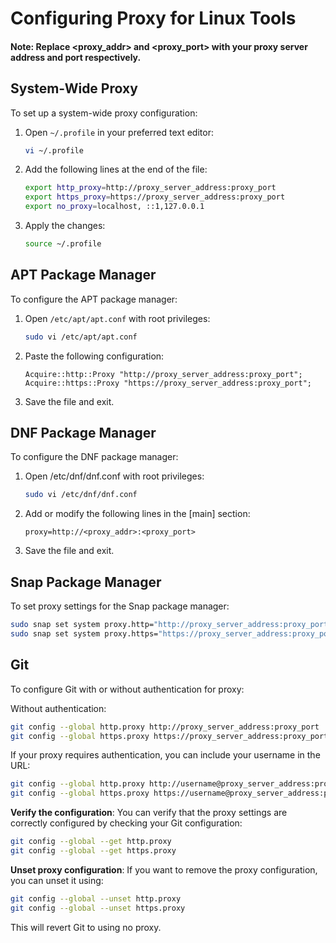 # Configuring Proxy for Linux Tools

#### Note: Replace <proxy_addr> and <proxy_port> with your proxy server address and port respectively.

## System-Wide Proxy

To set up a system-wide proxy configuration:

1. Open `~/.profile` in your preferred text editor:

    ```bash
    vi ~/.profile
    ```

2. Add the following lines at the end of the file:

    ```bash
    export http_proxy=http://proxy_server_address:proxy_port
    export https_proxy=https://proxy_server_address:proxy_port
    export no_proxy=localhost, ::1,127.0.0.1
    ```

3. Apply the changes:

    ```bash
    source ~/.profile
    ```

## APT Package Manager

To configure the APT package manager:

1. Open `/etc/apt/apt.conf` with root privileges:

    ```bash
    sudo vi /etc/apt/apt.conf
    ```

2. Paste the following configuration:

   ```plaintext
   Acquire::http::Proxy "http://proxy_server_address:proxy_port";
   Acquire::https::Proxy "https://proxy_server_address:proxy_port";
   ```
3. Save the file and exit.

## DNF Package Manager

To configure the DNF package manager:

1. Open /etc/dnf/dnf.conf with root privileges:

   ```bash
   sudo vi /etc/dnf/dnf.conf
   ```

2. Add or modify the following lines in the [main] section:

   ```plaintext
   proxy=http://<proxy_addr>:<proxy_port>
   ```

3. Save the file and exit.

## Snap Package Manager

To set proxy settings for the Snap package manager:

```bash
sudo snap set system proxy.http="http://proxy_server_address:proxy_port"
sudo snap set system proxy.https="https://proxy_server_address:proxy_port"
```

## Git

To configure Git with or without authentication for proxy:

Without authentication:

```bash
git config --global http.proxy http://proxy_server_address:proxy_port
git config --global https.proxy https://proxy_server_address:proxy_port
```

If your proxy requires authentication, you can include your username in the URL:

```bash
git config --global http.proxy http://username@proxy_server_address:proxy_port
git config --global https.proxy https://username@proxy_server_address:proxy_port
```

**Verify the configuration**: You can verify that the proxy settings are correctly configured by checking your Git
configuration:

```bash
git config --global --get http.proxy
git config --global --get https.proxy
```

**Unset proxy configuration**: If you want to remove the proxy configuration, you can unset it using:

```bash
git config --global --unset http.proxy
git config --global --unset https.proxy
```

This will revert Git to using no proxy.
